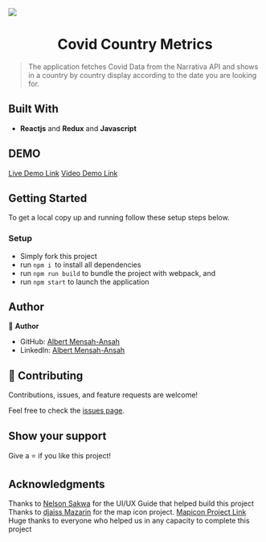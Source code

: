 ![](https://img.shields.io/badge/Microverse-blueviolet)

<h1 align="center"> Covid Country Metrics </h1>

> The application fetches Covid Data from the Narrativa API and shows in a country by country display according to the date you are looking for.

## Built With

- **Reactjs** and **Redux** and **Javascript**

## DEMO

[Live Demo Link](https://sabetech.github.io/react-metrics-capstone/)
[Video Demo Link](https://www.loom.com/share/5fa4ea687ee84c37b22f1b6cabf1239c)

## Getting Started

To get a local copy up and running follow these setup steps below.

### Setup

- Simply fork this project
- run `npm i `to install all dependencies
- run `npm run build` to bundle the project with webpack, and
- run `npm start` to launch the application

## Author

👤 **Author**

- GitHub: [Albert Mensah-Ansah](https://github.com/sabetech)
- LinkedIn: [Albert Mensah-Ansah](https://www.linkedin.com/in/albert-mensah-ansah/)

## 🤝 Contributing

Contributions, issues, and feature requests are welcome!

Feel free to check the [issues page](https://github.com/sabetech/react-metrics-capstone/issues).

## Show your support

Give a ⭐️ if you like this project!

## Acknowledgments

Thanks to [Nelson Sakwa](<https://www.behance.net/gallery/31579789/Ballhead-App-(Free-PSDs)>) for the UI/UX Guide that helped build this project
Thanks to [djaiss Mazarin](https://github.com/djaiss) for the map icon project.
[Mapicon Project Link](https://github.com/djaiss/mapsicon)
Huge thanks to everyone who helped us in any capacity to complete this project
